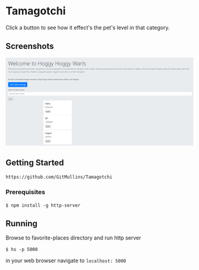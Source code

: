 # Tamagotchi
Click a button to see how it effect's the pet's level in that category.

## Screenshots
![image of sorting hat](https://raw.githubusercontent.com/GitMullins/sorting-hat/master/screenshot.png)

## Getting Started
```
https://github.com/GitMullins/Tamagotchi
```
### Prerequisites
```
$ npm install -g http-server
```
## Running
Browse to favorite-places directory and run http server  
```
$ hs -p 5000
```

in your web browser navigate to `localhost: 5000`